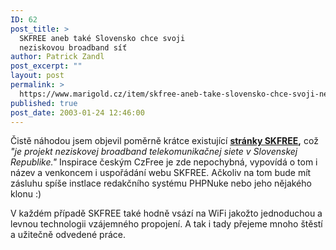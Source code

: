 ```yaml
---
ID: 62
post_title: >
  SKFREE aneb také Slovensko chce svoji
  neziskovou broadband síť
author: Patrick Zandl
post_excerpt: ""
layout: post
permalink: >
  https://www.marigold.cz/item/skfree-aneb-take-slovensko-chce-svoji-neziskovou-broadband-sit
published: true
post_date: 2003-01-24 12:46:00
---
```

<P>Čistě náhodou jsem objevil poměrně krátce existující <A href="http://www.skfree.net/" target=_blank><STRONG>stránky SKFREE</STRONG></A><STRONG>,</STRONG> což <EM>"je projekt neziskovej broadband telekomunikačnej siete v Slovenskej Republike."</EM> Inspirace českým CzFree je zde nepochybná, vypovídá o tom i název a venkoncem i uspořádání webu SKFREE. Ačkoliv na tom bude mít zásluhu spíše instlace redakčního systému PHPNuke nebo jeho nějakého klonu :)</P>
<P>V každém případě SKFREE také hodně vsází na WiFi jakožto jednoduchou a levnou technologii vzájemného propojení. A tak i tady přejeme mnoho štěstí a užitečně odvedené práce.</P>